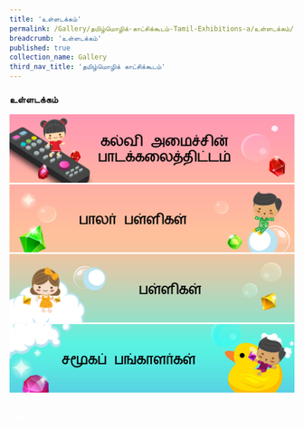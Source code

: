 ```yaml
---
title: 'உள்ளடக்கம்'
permalink: /Gallery/தமிழ்மொழிக்-காட்சிக்கூடம்-Tamil-Exhibitions-a/உள்ளடக்கம்/
breadcrumb: 'உள்ளடக்கம்'
published: true
collection_name: Gallery
third_nav_title: 'தமிழ்மொழிக் காட்சிக்கூடம்'
---
```

### உள்ளடக்கம்
<a href="/gallery/தமிழ்மொழிக்-காட்சிக்கூடம்-tamil-exhibitions-b/moe-curriculum/"><img src="/images/TL-MOE-Curriculum.jpg"></a>
<br/>
  <a href="/gallery/தமிழ்மொழிக்-காட்சிக்கூடம்-tamil-exhibitions-c/preschool/"><img src="/images/TL-Preschools.jpg"></a>
  <br/>
  <a href="/gallery/தமிழ்மொழிக்-காட்சிக்கூடம்-tamil-exhibitions-d/schools/"><img src="/images/TL-Schools.jpg"></a>
  <br/>
  <a href="/Gallery/தமிழ்மொழிக்-காட்சிக்கூடம்-e/Community-Partners2/"><img src="/images/TL-Community-Partners.jpg"></a><br/><br/>
<div class="btntop"><a href="#top" style="text-decoration:none;"><span style="color:white"><b>Top</b></span></a></div>
